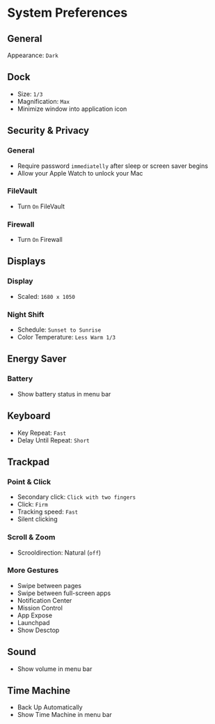 # System Preferences

## General

Appearance: `Dark`

## Dock

* Size: `1/3`
* Magnification: `Max`
* Minimize window into application icon

## Security & Privacy

### General

* Require password `immediatelly` after sleep or screen saver begins
* Allow your Apple Watch to unlock your Mac

### FileVault

* Turn `On` FileVault

### Firewall

* Turn `On` Firewall

## Displays

### Display

* Scaled: `1680 x 1050`

### Night Shift

* Schedule: `Sunset to Sunrise`
* Color Temperature: `Less Warm 1/3`

## Energy Saver

### Battery

* Show battery status in menu bar

## Keyboard

* Key Repeat: `Fast`
* Delay Until Repeat: `Short`

## Trackpad

### Point & Click

* Secondary click: `Click with two fingers`
* Click: `Firm`
* Tracking speed: `Fast`
* Silent clicking

### Scroll & Zoom

* Scrooldirection: Natural \(`off`\)

### More Gestures

* Swipe between pages
* Swipe between full-screen apps
* Notification Center
* Mission Control
* App Expose
* Launchpad
* Show Desctop

## Sound

* Show volume in menu bar

## Time Machine

* Back Up Automatically
* Show Time Machine in menu bar

